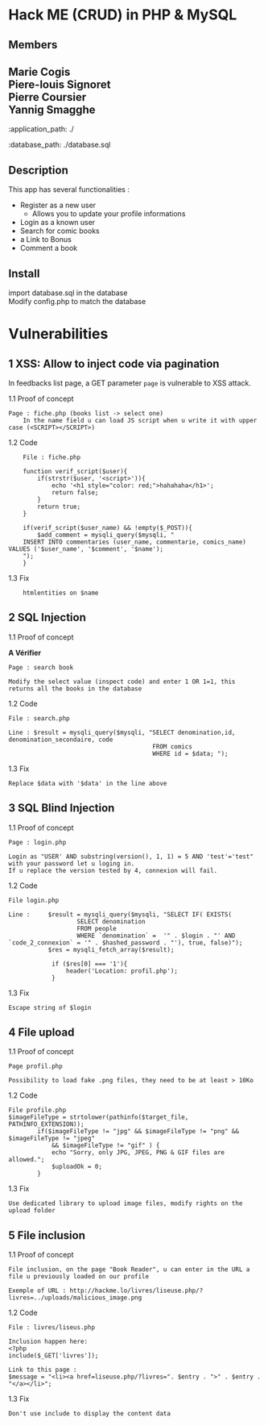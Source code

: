 Hack ME  (CRUD) in PHP & MySQL
========

Members
-------------------------------------------- 
Marie Cogis<br>
Piere-louis Signoret<br>
Pierre Coursier<br>
Yannig Smagghe<br>
-------------------------------------------- 

:application_path: ./

:database_path: ./database.sql

Description
--------------------------------------------

This app has several functionalities : 
* Register as a new user
    * Allows you to update your profile informations
* Login as a known user
* Search for comic books
* a Link to Bonus 
* Comment a book  


Install
-------------------------------------------- 
import database.sql in the database <br>
Modify config.php to match the database

Vulnerabilities
===============

1 XSS: Allow to inject code via pagination
--------------------------------------------

In feedbacks list page, a GET parameter `page` is vulnerable to XSS attack.

1.1 Proof of concept
~~~~~~~~~~~~~~~~~~~~~
Page : fiche.php (books list -> select one)
    In the name field u can load JS script when u write it with upper case (<SCRIPT></SCRIPT>)
~~~~~~~~~~~~~~~~~~~~~
1.2 Code
~~~~~~~~
    File : fiche.php
    
    function verif_script($user){
        if(strstr($user, '<script>')){
            echo '<h1 style="color: red;">hahahaha</h1>';
            return false;
        }
        return true;
    }
    
    if(verif_script($user_name) && !empty($_POST)){
        $add_comment = mysqli_query($mysqli, "
    INSERT INTO commentaries (user_name, commentarie, comics_name) VALUES ('$user_name', '$comment', '$name');
    ");
    }
~~~~~~~~
1.3 Fix
~~~~~~~~~~~~~~~~~~~~
    htmlentities on $name
~~~~~~~~~~~~~~~~~~~~

2 SQL Injection
---------------
1.1 Proof of concept

<b>A Vérifier</b>
~~~~~~~~~~~~~~~~~~~
Page : search book

Modify the select value (inspect code) and enter 1 OR 1=1, this returns all the books in the database
~~~~~~~~~~~~~~~~~~~

1.2 Code
~~~~~~~~
File : search.php

Line : $result = mysqli_query($mysqli, "SELECT denomination,id, denomination_secondaire, code 
                                        FROM comics 
                                        WHERE id = $data; ");
~~~~~~~~
1.3 Fix
~~~~~~~
Replace $data with '$data' in the line above
~~~~~~~
3 SQL Blind Injection
---------------------
1.1 Proof of concept
~~~~~~~~~~~~~~~~~~~
Page : login.php

Login as "USER' AND substring(version(), 1, 1) = 5 AND 'test'='test" with your password let u loging in.
If u replace the version tested by 4, connexion will fail. 
~~~~~~~~~~~~~~~~~~~
1.2 Code
~~~~~~~~
File login.php

Line :     $result = mysqli_query($mysqli, "SELECT IF( EXISTS(
                   SELECT denomination
                   FROM people
                   WHERE `denomination` =  '" . $login . "' AND `code_2_connexion` = '" . $hashed_password . "'), true, false)");
           $res = mysqli_fetch_array($result);

            if ($res[0] === '1'){
                header('Location: profil.php');
            } 
~~~~~~~~
1.3 Fix
~~~~~~~
Escape string of $login
~~~~~~~
4 File upload
-------------
1.1 Proof of concept
~~~~~~~~~~~~~~~~~~~
Page profil.php

Possibility to load fake .png files, they need to be at least > 10Ko
~~~~~~~~~~~~~~~~~~~

1.2 Code
~~~~~~~~
File profile.php
$imageFileType = strtolower(pathinfo($target_file, PATHINFO_EXTENSION));
        if($imageFileType != "jpg" && $imageFileType != "png" && $imageFileType != "jpeg"
            && $imageFileType != "gif" ) {
            echo "Sorry, only JPG, JPEG, PNG & GIF files are allowed.";
            $uploadOk = 0;
        }
~~~~~~~~

1.3 Fix
~~~~~~~
Use dedicated library to upload image files, modify rights on the upload folder
~~~~~~~
5 File inclusion
----------------
1.1 Proof of concept
~~~~~~~~~~~~~~~~~~~
File inclusion, on the page "Book Reader", u can enter in the URL a file u previously loaded on our profile

Exemple of URL : http://hackme.lo/livres/liseuse.php/?livres=../uploads/malicious_image.png
~~~~~~~~~~~~~~~~~~~

1.2 Code
~~~~~~~~
File : livres/liseus.php

Inclusion happen here:
<?php
include($_GET['livres']);

Link to this page : 
$message = "<li><a href=liseuse.php/?livres=". $entry . ">" . $entry . "</a></li>";

~~~~~~~~

1.3 Fix
~~~~~~~
Don't use include to display the content data
~~~~~~~
